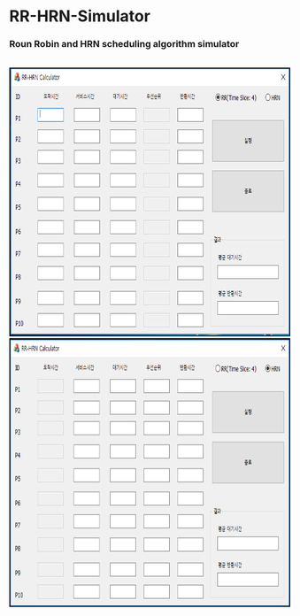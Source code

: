 # RR-HRN-Simulator
<h3>Roun Robin and HRN scheduling algorithm simulator</h3><br>
<img border="2" width="754" height="482" src="./1.PNG"></img><br>
<img border="2" width="754" height="482" src="./2.PNG"></img>
